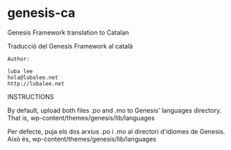 genesis-ca
==========

Genesis Framework translation to Catalan

Traducció del Genesis Framework al català

    Author:

    luba lee
    hola@lubalee.net
    http://lubalee.net

INSTRUCTIONS

By default, upload both files .po and .mo to Genesis' languages directory. That is, wp-content/themes/genesis/lib/languages

Per defecte, puja els dos arxius .po i .mo al directori d'idiomes de Genesis. Això és, wp-content/themes/genesis/lib/languages
